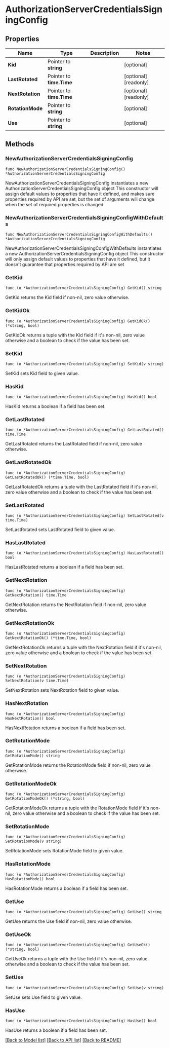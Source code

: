 # AuthorizationServerCredentialsSigningConfig

## Properties

Name | Type | Description | Notes
------------ | ------------- | ------------- | -------------
**Kid** | Pointer to **string** |  | [optional] 
**LastRotated** | Pointer to **time.Time** |  | [optional] [readonly] 
**NextRotation** | Pointer to **time.Time** |  | [optional] [readonly] 
**RotationMode** | Pointer to **string** |  | [optional] 
**Use** | Pointer to **string** |  | [optional] 

## Methods

### NewAuthorizationServerCredentialsSigningConfig

`func NewAuthorizationServerCredentialsSigningConfig() *AuthorizationServerCredentialsSigningConfig`

NewAuthorizationServerCredentialsSigningConfig instantiates a new AuthorizationServerCredentialsSigningConfig object
This constructor will assign default values to properties that have it defined,
and makes sure properties required by API are set, but the set of arguments
will change when the set of required properties is changed

### NewAuthorizationServerCredentialsSigningConfigWithDefaults

`func NewAuthorizationServerCredentialsSigningConfigWithDefaults() *AuthorizationServerCredentialsSigningConfig`

NewAuthorizationServerCredentialsSigningConfigWithDefaults instantiates a new AuthorizationServerCredentialsSigningConfig object
This constructor will only assign default values to properties that have it defined,
but it doesn't guarantee that properties required by API are set

### GetKid

`func (o *AuthorizationServerCredentialsSigningConfig) GetKid() string`

GetKid returns the Kid field if non-nil, zero value otherwise.

### GetKidOk

`func (o *AuthorizationServerCredentialsSigningConfig) GetKidOk() (*string, bool)`

GetKidOk returns a tuple with the Kid field if it's non-nil, zero value otherwise
and a boolean to check if the value has been set.

### SetKid

`func (o *AuthorizationServerCredentialsSigningConfig) SetKid(v string)`

SetKid sets Kid field to given value.

### HasKid

`func (o *AuthorizationServerCredentialsSigningConfig) HasKid() bool`

HasKid returns a boolean if a field has been set.

### GetLastRotated

`func (o *AuthorizationServerCredentialsSigningConfig) GetLastRotated() time.Time`

GetLastRotated returns the LastRotated field if non-nil, zero value otherwise.

### GetLastRotatedOk

`func (o *AuthorizationServerCredentialsSigningConfig) GetLastRotatedOk() (*time.Time, bool)`

GetLastRotatedOk returns a tuple with the LastRotated field if it's non-nil, zero value otherwise
and a boolean to check if the value has been set.

### SetLastRotated

`func (o *AuthorizationServerCredentialsSigningConfig) SetLastRotated(v time.Time)`

SetLastRotated sets LastRotated field to given value.

### HasLastRotated

`func (o *AuthorizationServerCredentialsSigningConfig) HasLastRotated() bool`

HasLastRotated returns a boolean if a field has been set.

### GetNextRotation

`func (o *AuthorizationServerCredentialsSigningConfig) GetNextRotation() time.Time`

GetNextRotation returns the NextRotation field if non-nil, zero value otherwise.

### GetNextRotationOk

`func (o *AuthorizationServerCredentialsSigningConfig) GetNextRotationOk() (*time.Time, bool)`

GetNextRotationOk returns a tuple with the NextRotation field if it's non-nil, zero value otherwise
and a boolean to check if the value has been set.

### SetNextRotation

`func (o *AuthorizationServerCredentialsSigningConfig) SetNextRotation(v time.Time)`

SetNextRotation sets NextRotation field to given value.

### HasNextRotation

`func (o *AuthorizationServerCredentialsSigningConfig) HasNextRotation() bool`

HasNextRotation returns a boolean if a field has been set.

### GetRotationMode

`func (o *AuthorizationServerCredentialsSigningConfig) GetRotationMode() string`

GetRotationMode returns the RotationMode field if non-nil, zero value otherwise.

### GetRotationModeOk

`func (o *AuthorizationServerCredentialsSigningConfig) GetRotationModeOk() (*string, bool)`

GetRotationModeOk returns a tuple with the RotationMode field if it's non-nil, zero value otherwise
and a boolean to check if the value has been set.

### SetRotationMode

`func (o *AuthorizationServerCredentialsSigningConfig) SetRotationMode(v string)`

SetRotationMode sets RotationMode field to given value.

### HasRotationMode

`func (o *AuthorizationServerCredentialsSigningConfig) HasRotationMode() bool`

HasRotationMode returns a boolean if a field has been set.

### GetUse

`func (o *AuthorizationServerCredentialsSigningConfig) GetUse() string`

GetUse returns the Use field if non-nil, zero value otherwise.

### GetUseOk

`func (o *AuthorizationServerCredentialsSigningConfig) GetUseOk() (*string, bool)`

GetUseOk returns a tuple with the Use field if it's non-nil, zero value otherwise
and a boolean to check if the value has been set.

### SetUse

`func (o *AuthorizationServerCredentialsSigningConfig) SetUse(v string)`

SetUse sets Use field to given value.

### HasUse

`func (o *AuthorizationServerCredentialsSigningConfig) HasUse() bool`

HasUse returns a boolean if a field has been set.


[[Back to Model list]](../README.md#documentation-for-models) [[Back to API list]](../README.md#documentation-for-api-endpoints) [[Back to README]](../README.md)


